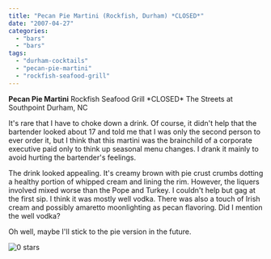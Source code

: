 ```yaml
---
title: "Pecan Pie Martini (Rockfish, Durham) *CLOSED*"
date: "2007-04-27"
categories: 
  - "bars"
  - "bars"
tags: 
  - "durham-cocktails"
  - "pecan-pie-martini"
  - "rockfish-seafood-grill"
---
```


**Pecan Pie Martini** Rockfish Seafood Grill \*CLOSED\* The Streets at Southpoint Durham, NC

It's rare that I have to choke down a drink. Of course, it didn't help that the bartender looked about 17 and told me that I was only the second person to ever order it, but I think that this martini was the brainchild of a corporate executive paid only to think up seasonal menu changes. I drank it mainly to avoid hurting the bartender's feelings.

The drink looked appealing. It's creamy brown with pie crust crumbs dotting a healthy portion of whipped cream and lining the rim. However, the liquers involved mixed worse than the Pope and Turkey. I couldn't help but gag at the first sip. I think it was mostly well vodka. There was also a touch of Irish cream and possibly amaretto moonlighting as pecan flavoring. Did I mention the well vodka?

Oh well, maybe I'll stick to the pie version in the future.

![0 stars](http://s3.amazonaws.com/thegourmez-wpmedia/2009/04/rating_mushroom1.gif "rating_mushroom1")
